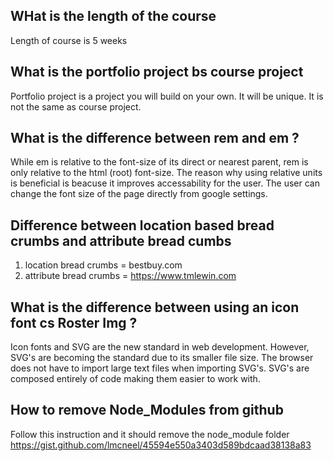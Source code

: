 ## WHat is the length of the course

Length of course is 5 weeks

## What is the portfolio project bs course project

Portfolio project is a project you will build on your own. It will be unique. It is not the same as course project.

## What is the difference between rem and em ?

While em is relative to the font-size of its direct or nearest parent, rem is only relative to the html (root) font-size.
The reason why using relative units is beneficial is beacuse it improves accessability for the user. The user can change the
font size of the page directly from google settings.

## Difference between location based bread crumbs and attribute bread cumbs

1. location bread crumbs = bestbuy.com
2. attribute bread crumbs = https://www.tmlewin.com

## What is the difference between using an icon font cs Roster Img ?

Icon fonts and SVG are the new standard in web development. However, SVG's are becoming the standard due to its smaller file size. The browser does not have to import large text files when importing SVG's. SVG's are composed entirely of code making them easier to work with.

## How to remove Node_Modules from github

Follow this instruction and it should remove the node_module folder
https://gist.github.com/lmcneel/45594e550a3403d589bdcaad38138a83
